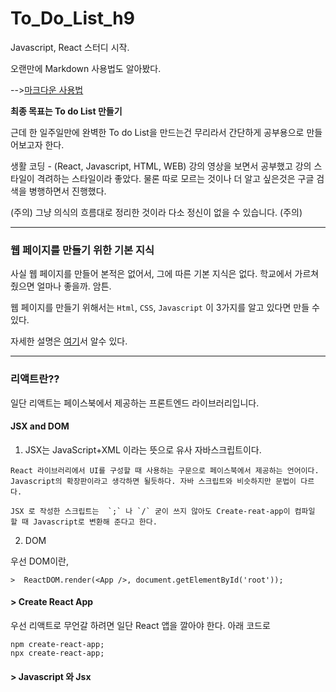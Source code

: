 # To_Do_List_h9
  Javascript, React 스터디 시작. 
  
  오랜만에 Markdown 사용법도 알아봤다. 
  
  --><a>[마크다운 사용법](https://heropy.blog/2017/09/30/markdown/ "마크다운 사용법 총 정리")</a>

  <Strong> 최종 목표는 To do List 만들기 </Strong>
  
  근데 한 일주일만에 완벽한 To do List을 만드는건 무리라서 간단하게 공부용으로 만들어보고자 한다.

  생활 코딩 - (React, Javascript, HTML, WEB) 강의 영상을 보면서 공부했고 강의 스타일이 격려하는 스타일이라 좋았다. 물론 따로 모르는 것이나 더 알고 싶은것은 구글 검색을 병행하면서 진행했다.

  (주의) 그냥 의식의 흐름대로 정리한 것이라 다소 정신이 없을 수 있습니다. (주의)

---
 ### 웹 페이지를 만들기 위한 기본 지식

 사실 웹 페이지를 만들어 본적은 없어서, 그에 따른 기본 지식은 없다.  학교에서 가르쳐 줬으면 얼마나 좋을까. 암튼.

 웹 페이지를 만들기 위해서는 `Html`, `CSS`, `Javascript` 이 3가지를 알고 있다면 만들 수 있다. 
  
 자세한 설명은 <a>[여기](https://developer.mozilla.org/ko/docs/Learn/JavaScript/First_steps/What_is_JavaScript "JavaScript 가 뭔가요")</a>서 알수 있다. 

---
 ### 리액트란?? 
 일단 리액트는 페이스북에서 제공하는 프론트엔드 라이브러리입니다.

 #### JSX and DOM
  1. JSX는 JavaScript+XML 이라는 뜻으로 유사 자바스크립트이다. 
  
    React 라이브러리에서 UI를 구성할 때 사용하는 구문으로 페이스북에서 제공하는 언어이다.  Javascript의 확장판이라고 생각하면 될듯하다. 자바 스크립트와 비슷하지만 문법이 다르다.
  
    JSX 로 작성한 스크립트는  `;` 나 `/` 굳이 쓰지 않아도 Create-reat-app이 컴파일 할 때 Javascript로 변환해 준다고 한다.  
 
  2. DOM 
   
   우선 DOM이란, 

    >  ReactDOM.render(<App />, document.getElementById('root'));

  



 
  #### > Create React App 
  우선 리액트로 무언갈 하려면 일단 React 앱을 깔아야 한다. 
  아래 코드로 

    npm create-react-app;
    npx create-react-app;
    

  #### > Javascript 와 Jsx



   